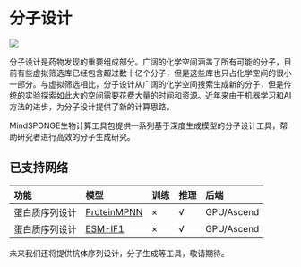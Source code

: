 # 分子设计

<a href="https://gitee.com/mindspore/docs/blob/r2.0.0-alpha/docs/mindsponge/docs/source_zh_cn/user/design.md" target="_blank"><img src="https://mindspore-website.obs.cn-north-4.myhuaweicloud.com/website-images/master/resource/_static/logo_source.png"></a>

分子设计是药物发现的重要组成部分。广阔的化学空间涵盖了所有可能的分子，目前有些虚拟筛选库已经包含超过数十亿个分子，但是这些库也只占化学空间的很小一部分。与虚拟筛选相比，分子设计从广阔的化学空间搜索生成新的分子，但是传统的实验探索如此大的空间需要花费大量的时间和资源。近年来由于机器学习和AI方法的进步，为分子设计提供了新的计算思路。

MindSPONGE生物计算工具包提供一系列基于深度生成模型的分子设计工具，帮助研究者进行高效的分子生成研究。

## 已支持网络

| 功能          | 模型                            | 训练 | 推理 | 后端       |
| :----------- | :------------------------------ | :--- | :--- | :-------- |
| 蛋白质序列设计 | [ProteinMPNN](https://gitee.com/mindspore/mindscience/blob/r0.2.0-alpha/MindSPONGE/applications/research/ProteinMPNN/README.md#) | ×    | √   | GPU/Ascend |
| 蛋白质序列设计 | [ESM-IF1](https://gitee.com/mindspore/mindscience/blob/r0.2.0-alpha/MindSPONGE/applications/research/esm/README.md#)          | ×    | √   | GPU/Ascend |

未来我们还将提供抗体序列设计，分子生成等工具，敬请期待。
